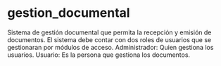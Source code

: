 # gestion_documental
Sistema de gestión documental que permita la recepción y emisión de documentos. El sistema debe contar con dos roles de usuarios que se gestionaran por módulos de acceso. Administrador: Quien gestiona los usuarios. Usuario: Es la persona que gestiona los documentos.
